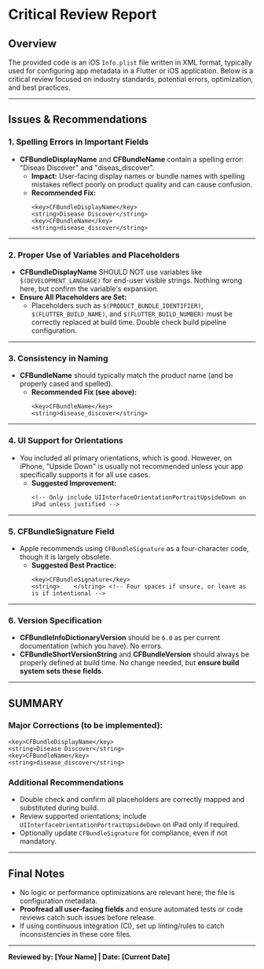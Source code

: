 # Critical Review Report

## Overview

The provided code is an iOS `Info.plist` file written in XML format, typically used for configuring app metadata in a Flutter or iOS application. Below is a critical review focused on industry standards, potential errors, optimization, and best practices.

---

## Issues & Recommendations

### 1. Spelling Errors in Important Fields

- **CFBundleDisplayName** and **CFBundleName** contain a spelling error: "Diseas Discover" and "diseas_discover".  
  - **Impact:** User-facing display names or bundle names with spelling mistakes reflect poorly on product quality and can cause confusion.
  - **Recommended Fix:**
    ```pseudo
    <key>CFBundleDisplayName</key>
    <string>Disease Discover</string>
    <key>CFBundleName</key>
    <string>disease_discover</string>
    ```

---

### 2. Proper Use of Variables and Placeholders

- **CFBundleDisplayName** SHOULD NOT use variables like `$(DEVELOPMENT_LANGUAGE)` for end-user visible strings. Nothing wrong here, but confirm the variable's expansion.
- **Ensure All Placeholders are Set:**
  - Placeholders such as `$(PRODUCT_BUNDLE_IDENTIFIER)`, `$(FLUTTER_BUILD_NAME)`, and `$(FLUTTER_BUILD_NUMBER)` must be correctly replaced at build time. Double check build pipeline configuration.

---

### 3. Consistency in Naming

- **CFBundleName** should typically match the product name (and be properly cased and spelled).  
  - **Recommended Fix (see above):**  
    ```pseudo
    <key>CFBundleName</key>
    <string>disease_discover</string>
    ```

---

### 4. UI Support for Orientations

- You included all primary orientations, which is good. However, on iPhone, "Upside Down" is usually not recommended unless your app specifically supports it for all use cases.
  - **Suggested Improvement:**  
    ```pseudo
    <!-- Only include UIInterfaceOrientationPortraitUpsideDown on iPad unless justified -->
    ```

---

### 5. CFBundleSignature Field

- Apple recommends using `CFBundleSignature` as a four-character code, though it is largely obsolete.
  - **Suggested Best Practice:**  
    ```pseudo
    <key>CFBundleSignature</key>
    <string>    </string> <!-- Four spaces if unsure, or leave as is if intentional -->
    ```

---

### 6. Version Specification

- **CFBundleInfoDictionaryVersion** should be `6.0` as per current documentation (which you have). No errors.
- **CFBundleShortVersionString** and **CFBundleVersion** should always be properly defined at build time. No change needed, but **ensure build system sets these fields**.

---

## SUMMARY

### Major Corrections (to be implemented):
```pseudo
<key>CFBundleDisplayName</key>
<string>Disease Discover</string>
<key>CFBundleName</key>
<string>disease_discover</string>
```

### Additional Recommendations
- Double check and confirm all placeholders are correctly mapped and substituted during build.
- Review supported orientations; include `UIInterfaceOrientationPortraitUpsideDown` on iPad only if required.
- Optionally update `CFBundleSignature` for compliance, even if not mandatory.

---

## Final Notes

- No logic or performance optimizations are relevant here; the file is configuration metadata.
- **Proofread all user-facing fields** and ensure automated tests or code reviews catch such issues before release.  
- If using continuous integration (CI), set up linting/rules to catch inconsistencies in these core files.

---

**Reviewed by: [Your Name] | Date: [Current Date]**